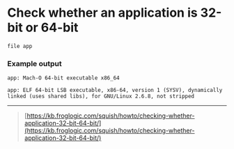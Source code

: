 # Check whether an application is 32-bit or 64-bit
```
file app
```
### Example output
```
app: Mach-O 64-bit executable x86_64
```
```
app: ELF 64-bit LSB executable, x86-64, version 1 (SYSV), dynamically linked (uses shared libs), for GNU/Linux 2.6.8, not stripped
```
---
> [https://kb.froglogic.com/squish/howto/checking-whether-application-32-bit-64-bit/](https://kb.froglogic.com/squish/howto/checking-whether-application-32-bit-64-bit/)